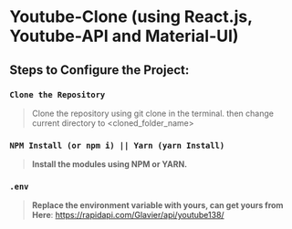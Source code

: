 # **Youtube-Clone (using React.js, Youtube-API and Material-UI)**

## Steps to Configure the Project:

### `Clone the Repository`

> Clone the repository using git clone <repo name> in the terminal. 
then change current directory to <cloned_folder_name>

### `NPM Install (or npm i) || Yarn (yarn Install)`
> **Install the modules using NPM or YARN.**

### `.env` 
> **Replace the environment variable with yours, can get yours from Here**: https://rapidapi.com/Glavier/api/youtube138/
